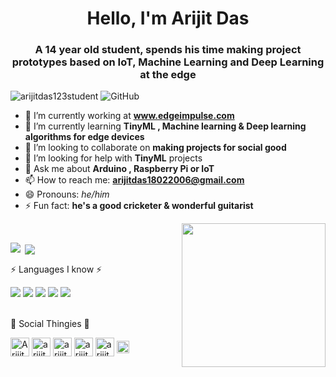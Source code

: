 <html>
<h1 align="center">Hello, I'm Arijit Das</h1>
<h3 align="center">A 14 year old student, spends his time making project prototypes based on IoT, Machine Learning and Deep Learning at the edge</h3>
<p align="left"> <img src="https://komarev.com/ghpvc/?username=arijitdas123student" alt="arijitdas123student" />
<img alt="GitHub" src="https://img.shields.io/badge/dynamic/json?logo=github&label=GitHub+Followers&labelColor=282c34&color=181717&query=%24.data.totalSubs&url=https%3A%2F%2Fapi.spencerwoo.com%2Fsubstats%2F%3Fsource%3Dgithub%26queryKey%3Darijitdas123student&longCache=true"></p>

- 🔭 I’m currently working at **www.edgeimpulse.com**
- 🌱 I’m currently learning **TinyML , Machine learning & Deep learning algorithms for edge devices**
- 👯 I’m looking to collaborate on **making projects for social good**
- 🤔 I’m looking for help with **TinyML** projects 
- 💬 Ask me about **Arduino , Raspberry Pi or IoT** 
- 📫 How to reach me: **arijitdas18022006@gmail.com**
- 😄 Pronouns: *he/him*
- ⚡ Fun fact: **he's a good cricketer & wonderful guitarist**
<img align='right' src="https://media.giphy.com/media/M9gbBd9nbDrOTu1Mqx/giphy.gif" width="230">
<br />
<p><img align="left" src="https://github-readme-stats.vercel.app/api/top-langs/?username=arijitdas123student&layout=compact&hide=html%22%20alt=%22arijitdas123student" /></p>

<p>&nbsp;<img align="center" src="https://github-readme-stats.vercel.app/api?username=arijitdas123student&show_icons=true%22%20alt=%22arijitdas123student" /></p>

<p align="left">
⚡ Languages I know ⚡
<div float: right;
<img src="https://img.shields.io/badge/javascript%20-%23323330.svg?&style=for-the-badge&logo=javascript&logoColor=%23F7DF1E"/>
<img src="https://img.shields.io/badge/python%20-%2314354C.svg?&style=for-the-badge&logo=python&logoColor=white"/>
<img src="https://img.shields.io/badge/c%20-%2300599C.svg?&style=for-the-badge&logo=c&logoColor=white"/>
<img src="https://img.shields.io/badge/html5%20-%23E34F26.svg?&style=for-the-badge&logo=html5&logoColor=white"/>
<img src="https://img.shields.io/badge/css3%20-%231572B6.svg?&style=for-the-badge&logo=css3&logoColor=white"/>
<img src="https://img.shields.io/badge/github%20-%23121011.svg?&style=for-the-badge&logo=github&logoColor=white"/>
</div>

<p align="left"><br>
💬 Social Thingies 💬
<div float: right:
<a href="https://twitter.com/Arijit_Student" target="blank"><img align="center" src="https://cdn.jsdelivr.net/npm/simple-icons@3.0.1/icons/twitter.svg" alt="Arijit_Student" height="30" width="30" /></a>
<a href="https://www.hackster.io/arijit_das_student" target="blank"><img align="center" src="https://res-1.cloudinary.com/crunchbase-production/image/upload/c_lpad,f_auto,q_auto:eco/v1503551685/una2tszjsh3dicb1vdeh.png" alt="arijit_das_student" height="30" width="30" /></a>
<a href="https://hackaday.io/arijit.student" target="blank"><img align="center" src="https://www.aloriumtech.com/wp-content/uploads/2018/05/hackaday-min.png" alt="arijit.student" height="30" width="30" /></a>
<a href="https://www.electromaker.io/profile/arijit-das" target="blank"><img align="center" src="https://www.electromaker.io/images/icons/logo-square.png" alt="arijit-das" height="30" width="30" /></a>
<a href="https://www.youtube.com/channel/UCqJhvi5xE2sRV8zCcy1PhLw" target="blank"><img align="center" src="https://i.pinimg.com/originals/de/1c/91/de1c91788be0d791135736995109272a.png" alt="arijit-das" height="30" width="30" /></a>
 <a href="https://t.me/arijit_student" target="blank"><img  align="center" src="https://cdn.jsdelivr.net/npm/simple-icons@3.0.1/icons/telegram.svg" alt="https://t.me/arijit_student" height="20" width="20" /></a>
<div>
</p>
